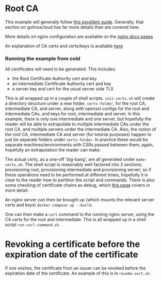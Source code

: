 # Root CA

This example will generally follow [this excellent guide](https://www.golinuxcloud.com/openssl-create-certificate-chain-linux). Generally,
that section on golinuxcloud has far more details than are covered here.

More details on nginx configuration are available on the [nginx docs pages](http://nginx.org/en/docs/http/configuring_https_servers.html)

An explanation of CA certs and certs/keys is available [here](http://www.steves-internet-guide.com/ssl-certificates-explained/)

### Running the example from cold

All certificates will need to be generated. This includes:
- the Root Certificate Authority cert and key
- an intermediate Certificate Authority cert and key
- a server key and cert for the usual server side TLS

This is all wrapped up in a couple of shell scripts. `init-certs.sh` will create a directory structure under a new folder, `certs-folder`,
for the root CA, intermediate CA, and server, along with openssl configs for the root and intermediate CAs, and keys for root, intermediate and server.
In this example, there is only one intermediate and one server, but hopefully the reader will be able to extrapolate to multiple intermediate CAs
under the root CA, and multiple servers under the intermediate CA. Also, the notion of the root CA, intermediate CA and server (for tutorial purposes)
happen to just be separate folders under `certs-folder`. In practice these would be separate machines/environments with CSRs passed between them;
again, hopefully an extrapolation the reader can make.

The actual certs, as a one-off 'big-bang', are all generated under `make-certs.sh`. The shell script is reasonably well factored into 3 sections;
provisioning root, provisioning intermediate and provisioning server; so if these operations need to be performed at different times, hopefully it
is clear to the reader how to partition the script and commands. There is also some checking of certificate chains as debug, which
[this page](https://www.howtouselinux.com/post/exploring-unable-to-get-local-issuer-certificate) covers in more detail.

An nginx server can then be brought up (which mounts the relevant server certs and keys) `docker-compose up --build`.

One can then make a `curl` command to the running nginx server, using the CA certs for the root and intermediate.
This is all wrapped up in a shell script `run-curl-command.sh`.

# Revoking a certificate before the expiration date of the certificate

If one wishes, the certificate from an issuer can be revoked before the expiration date of the certificate. An example of this is in `revoke-cert.sh`.